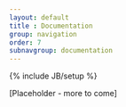 ```yaml
---
layout: default
title : Documentation
group: navigation
order: 7
subnavgroup: documentation
---
```

{% include JB/setup %}

[Placeholder - more to come]
